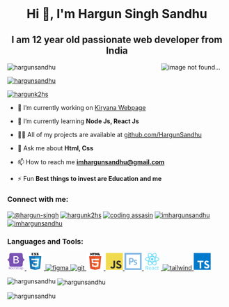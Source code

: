 <img href="https://www.canva.com/design/DAFOVo5gfso/view">
<h1 align="center">Hi 👋, I'm Hargun Singh Sandhu</h1>
<h2 align="center">I am 12 year old passionate web developer from India</h2>
<img alt="image not found..." src="https://media.tenor.com/2uyENRmiUt0AAAAd/coding.gif" align="right" width="150" padding-top="30px">

<p align="left"> <img src="https://komarev.com/ghpvc/?username=hargunsandhu&label=Profile%20views&color=0e75b6&style=flat" alt="hargunsandhu" /> </p>

<p align="left"> <a href="https://github.com/ryo-ma/github-profile-trophy"><img src="https://github-profile-trophy.vercel.app/?username=hargunsandhu" alt="hargunsandhu" /></a> </p>

<p align="left"> <a href="https://twitter.com/hargunk2hs" target="blank"><img src="https://img.shields.io/twitter/follow/hargunk2hs?logo=twitter&style=for-the-badge" alt="hargunk2hs" /></a> </p>

- 🔭 I’m currently working on [Kiryana Webpage](kiryana.com.au)

- 🌱 I’m currently learning **Node Js, React Js**

- 👨‍💻 All of my projects are available at [github.com/HargunSandhu](github.com/HargunSandhu)

- 💬 Ask me about **Html, Css**

- 📫 How to reach me **imhargunsandhu@gmail.com**

- ⚡ Fun **Best things to invest are Education and me**

<h3 align="left">Connect with me:</h3>
<p align="left">
<a href="https://codepen.io/@hargun-singh" target="blank"><img align="center" src="https://raw.githubusercontent.com/rahuldkjain/github-profile-readme-generator/master/src/images/icons/Social/codepen.svg" alt="@hargun-singh" height="30" width="40" /></a>
<a href="https://twitter.com/hargunk2hs" target="blank"><img align="center" src="https://raw.githubusercontent.com/rahuldkjain/github-profile-readme-generator/master/src/images/icons/Social/twitter.svg" alt="hargunk2hs" height="30" width="40" /></a>
<a href="https://www.youtube.com/c/coding assasin" target="blank"><img align="center" src="https://raw.githubusercontent.com/rahuldkjain/github-profile-readme-generator/master/src/images/icons/Social/youtube.svg" alt="coding assasin" height="30" width="40" /></a>
<a href="https://www.hackerrank.com/imhargunsandhu" target="blank"><img align="center" src="https://raw.githubusercontent.com/rahuldkjain/github-profile-readme-generator/master/src/images/icons/Social/hackerrank.svg" alt="imhargunsandhu" height="30" width="40" /></a>
<a href="https://www.leetcode.com/imhargunsandhu" target="blank"><img align="center" src="https://raw.githubusercontent.com/rahuldkjain/github-profile-readme-generator/master/src/images/icons/Social/leet-code.svg" alt="imhargunsandhu" height="30" width="40" /></a>
</p>

<h3 align="left">Languages and Tools:</h3>
<p align="left"> <a href="https://getbootstrap.com" target="_blank" rel="noreferrer"> <img src="https://raw.githubusercontent.com/devicons/devicon/master/icons/bootstrap/bootstrap-plain-wordmark.svg" alt="bootstrap" width="40" height="40"/> </a> <a href="https://www.w3schools.com/css/" target="_blank" rel="noreferrer"> <img src="https://raw.githubusercontent.com/devicons/devicon/master/icons/css3/css3-original-wordmark.svg" alt="css3" width="40" height="40"/> </a> <a href="https://www.figma.com/" target="_blank" rel="noreferrer"> <img src="https://www.vectorlogo.zone/logos/figma/figma-icon.svg" alt="figma" width="40" height="40"/> </a> <a href="https://git-scm.com/" target="_blank" rel="noreferrer"> <img src="https://www.vectorlogo.zone/logos/git-scm/git-scm-icon.svg" alt="git" width="40" height="40"/> </a> <a href="https://www.w3.org/html/" target="_blank" rel="noreferrer"> <img src="https://raw.githubusercontent.com/devicons/devicon/master/icons/html5/html5-original-wordmark.svg" alt="html5" width="40" height="40"/> </a> <a href="https://developer.mozilla.org/en-US/docs/Web/JavaScript" target="_blank" rel="noreferrer"> <img src="https://raw.githubusercontent.com/devicons/devicon/master/icons/javascript/javascript-original.svg" alt="javascript" width="40" height="40"/> </a> <a href="https://www.photoshop.com/en" target="_blank" rel="noreferrer"> <img src="https://raw.githubusercontent.com/devicons/devicon/master/icons/photoshop/photoshop-line.svg" alt="photoshop" width="40" height="40"/> </a> <a href="https://reactjs.org/" target="_blank" rel="noreferrer"> <img src="https://raw.githubusercontent.com/devicons/devicon/master/icons/react/react-original-wordmark.svg" alt="react" width="40" height="40"/> </a> <a href="https://tailwindcss.com/" target="_blank" rel="noreferrer"> <img src="https://www.vectorlogo.zone/logos/tailwindcss/tailwindcss-icon.svg" alt="tailwind" width="40" height="40"/> </a> <a href="https://www.typescriptlang.org/" target="_blank" rel="noreferrer"> <img src="https://raw.githubusercontent.com/devicons/devicon/master/icons/typescript/typescript-original.svg" alt="typescript" width="40" height="40"/> </a> </p>

<p><img align="left" src="https://github-readme-stats.vercel.app/api/top-langs?username=hargunsandhu&show_icons=true&locale=en&layout=compact" alt="hargunsandhu" /></p>

<p>&nbsp;<img align="center" src="https://github-readme-stats.vercel.app/api?username=hargunsandhu&show_icons=true&locale=en" alt="hargunsandhu" /></p>

<p><img align="center" src="https://github-readme-streak-stats.herokuapp.com/?user=hargunsandhu&" alt="hargunsandhu" /></p>
